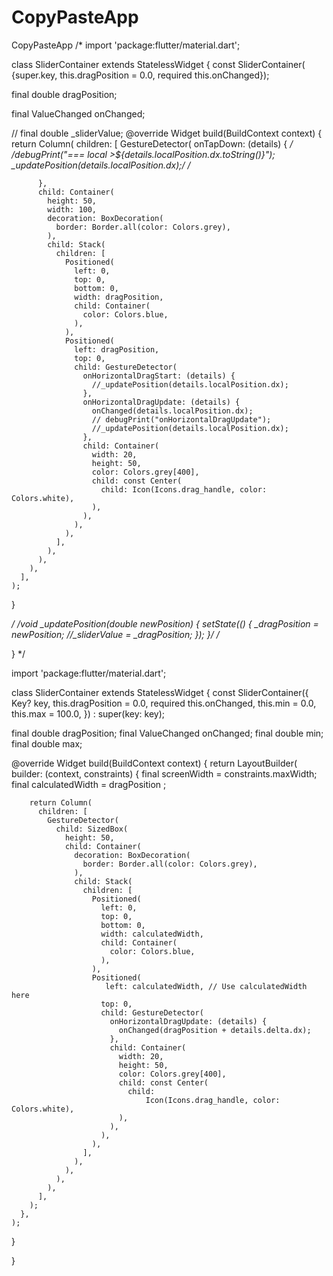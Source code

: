 # CopyPasteApp
CopyPasteApp
/*
import 'package:flutter/material.dart';

class SliderContainer extends StatelessWidget {
  const SliderContainer(
      {super.key, this.dragPosition = 0.0, required this.onChanged});

  final double dragPosition;

  final ValueChanged<double> onChanged;

  // final double _sliderValue;
  @override
  Widget build(BuildContext context) {
    return Column(
      children: [
        GestureDetector(
          onTapDown: (details) {
            */
/*debugPrint("=== local >${details.localPosition.dx.toString()}");
            _updatePosition(details.localPosition.dx);*/ /*

          },
          child: Container(
            height: 50,
            width: 100,
            decoration: BoxDecoration(
              border: Border.all(color: Colors.grey),
            ),
            child: Stack(
              children: [
                Positioned(
                  left: 0,
                  top: 0,
                  bottom: 0,
                  width: dragPosition,
                  child: Container(
                    color: Colors.blue,
                  ),
                ),
                Positioned(
                  left: dragPosition,
                  top: 0,
                  child: GestureDetector(
                    onHorizontalDragStart: (details) {
                      //_updatePosition(details.localPosition.dx);
                    },
                    onHorizontalDragUpdate: (details) {
                      onChanged(details.localPosition.dx);
                      // debugPrint("onHorizontalDragUpdate");
                      //_updatePosition(details.localPosition.dx);
                    },
                    child: Container(
                      width: 20,
                      height: 50,
                      color: Colors.grey[400],
                      child: const Center(
                        child: Icon(Icons.drag_handle, color: Colors.white),
                      ),
                    ),
                  ),
                ),
              ],
            ),
          ),
        ),
      ],
    );
  }

*/
/*void _updatePosition(double newPosition) {
    setState(() {
      _dragPosition = newPosition;
      //_sliderValue = _dragPosition;
    });
  }*/ /*

}
*/

import 'package:flutter/material.dart';

class SliderContainer extends StatelessWidget {
  const SliderContainer({
    Key? key,
    this.dragPosition = 0.0,
    required this.onChanged,
    this.min = 0.0,
    this.max = 100.0,
  }) : super(key: key);

  final double dragPosition;
  final ValueChanged<double> onChanged;
  final double min;
  final double max;

  @override
  Widget build(BuildContext context) {
    return LayoutBuilder(
      builder: (context, constraints) {
        final screenWidth = constraints.maxWidth;
        final calculatedWidth = dragPosition ;

        return Column(
          children: [
            GestureDetector(
              child: SizedBox(
                height: 50,
                child: Container(
                  decoration: BoxDecoration(
                    border: Border.all(color: Colors.grey),
                  ),
                  child: Stack(
                    children: [
                      Positioned(
                        left: 0,
                        top: 0,
                        bottom: 0,
                        width: calculatedWidth,
                        child: Container(
                          color: Colors.blue,
                        ),
                      ),
                      Positioned(
                         left: calculatedWidth, // Use calculatedWidth here
                        top: 0,
                        child: GestureDetector(
                          onHorizontalDragUpdate: (details) {
                            onChanged(dragPosition + details.delta.dx);
                          },
                          child: Container(
                            width: 20,
                            height: 50,
                            color: Colors.grey[400],
                            child: const Center(
                              child:
                                  Icon(Icons.drag_handle, color: Colors.white),
                            ),
                          ),
                        ),
                      ),
                    ],
                  ),
                ),
              ),
            ),
          ],
        );
      },
    );
  }


}
